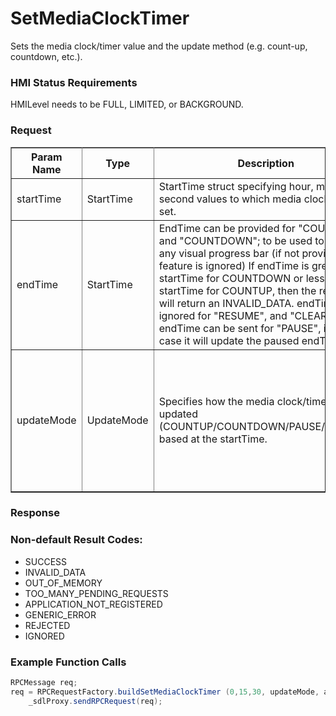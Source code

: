 # SetMediaClockTimer

Sets the media clock/timer value and the update method (e.g. count-up, countdown, etc.).
### HMI Status Requirements ###

HMILevel needs to be FULL, LIMITED, or BACKGROUND.

### Request ###
 <table border="1" rules="all">
  		<tr>
  			<th>Param Name</th>
  			<th>Type</th>
  			<th>Description</th>
                  <th> Req.</th>
  			<th>Notes</th>
  			<th>Version Available</th>
  		</tr>
  		<tr>
  			<td>startTime</td>
  			<td>StartTime</td>
  			<td>StartTime struct specifying hour, minute, second values to which media clock timer is set.</td>
                  <td>N</td>
  			<td> </td>
  			<td>SmartDeviceLink 1.0</td>
  		</tr>
  		<tr>
  			<td>endTime</td>
  			<td>StartTime</td>
  			<td> EndTime can be provided for "COUNTUP" and "COUNTDOWN"; to be used to calculate any visual progress bar (if not provided, this feature is ignored)
      	If endTime is greater then startTime for COUNTDOWN or less than startTime for COUNTUP, then the request will return an INVALID_DATA.
      	endTime will be ignored for "RESUME", and "CLEAR"
      	endTime can be sent for "PAUSE", in which case it will update the paused endTime</td>
                  <td>N</td>
  			<td>Array must have at least one element<br>Only optional it helpPrompt has been specified<br> minsize: 1<br> maxsize: 100</td>
  			<td>SmartDeviceLink 1.0</td>
  		</tr>
  		<tr>
  			<td>updateMode</td>
  			<td>UpdateMode</td>
  			<td>Specifies how the media clock/timer is to be updated (COUNTUP/COUNTDOWN/PAUSE/RESUME), based at the startTime.</td>
                  <td>Y</td>
  			<td>If "updateMode" is COUNTUP or COUNTDOWN, this parameter must be provided. <br>Will be ignored for PAUSE,RESUME and CLEAR</td>
  			<td>SmartDeviceLink 1.0</td>
  		</tr>

   </table>

### Response ###

### Non-default Result Codes: ###

* SUCCESS
* INVALID_DATA
*  OUT_OF_MEMORY
* TOO_MANY_PENDING_REQUESTS
*  APPLICATION_NOT_REGISTERED
*  GENERIC_ERROR
*  REJECTED
*  IGNORED

### Example Function Calls ###
```java
RPCMessage req;
req = RPCRequestFactory.buildSetMediaClockTimer (0,15,30, updateMode, autoIncCorrID++);
	_sdlProxy.sendRPCRequest(req);
```